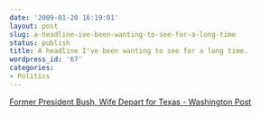 ```yaml
---
date: '2009-01-20 16:19:01'
layout: post
slug: a-headline-ive-been-wanting-to-see-for-a-long-time
status: publish
title: A headline I've been wanting to see for a long time.
wordpress_id: '67'
categories:
- Politics
---
```


[Former President Bush, Wife Depart for Texas - Washington Post](http://www.washingtonpost.com/wp-dyn/content/article/2009/01/20/AR2009012002858.html?hpid=topnews)
